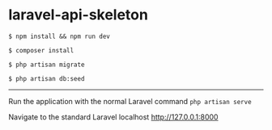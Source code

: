 # laravel-api-skeleton

`$ npm install && npm run dev`

`$ composer install`

`$ php artisan migrate`

`$ php artisan db:seed`

---

Run the application with the normal Laravel command `php artisan serve`

Navigate to the standard Laravel localhost
<a href="http://127.0.0.1:8000" target="_blank">http://127.0.0.1:8000</a>
